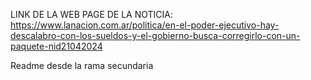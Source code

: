LINK DE LA WEB PAGE DE LA NOTICIA:
 https://www.lanacion.com.ar/politica/en-el-poder-ejecutivo-hay-descalabro-con-los-sueldos-y-el-gobierno-busca-corregirlo-con-un-paquete-nid21042024

Readme desde la rama secundaria
